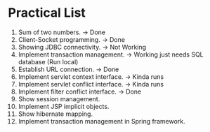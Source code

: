# Practical List

1. Sum of two numbers. -> Done
2. Client-Socket programming. -> Done
3. Showing JDBC connectivity. -> Not Working
4. Implement transaction management. -> Working just needs SQL database (Run local)
5. Establish URL connection. -> Done
6. Implement servlet context interface. -> Kinda runs
7. Implement servlet conflict interface. -> Kinda runs
8. Implement filter conflict interface. -> Done
9. Show session management.
10. Implement JSP implicit objects.
11. Show hibernate mapping.
12. Implement transaction management in Spring framework.